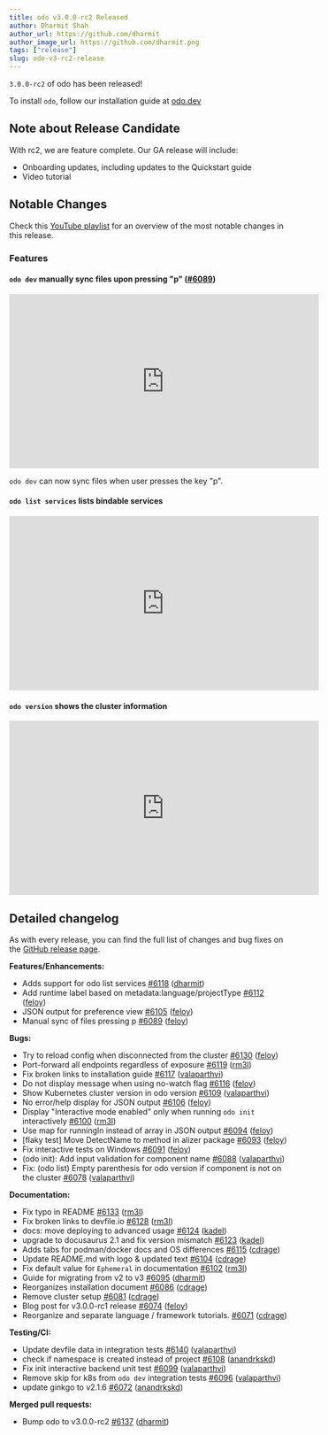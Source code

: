 ```yaml
---
title: odo v3.0.0-rc2 Released
author: Dharmit Shah
author_url: https://github.com/dharmit
author_image_url: https://github.com/dharmit.png
tags: ["release"]
slug: odo-v3-rc2-release
---
```

`3.0.0-rc2` of odo has been released!

<!--truncate-->

To install `odo`, follow our installation guide at [odo.dev](../docs/overview/installation)

## Note about Release Candidate

With rc2, we are feature complete. Our GA release will include:
- Onboarding updates, including updates to the Quickstart guide
- Video tutorial

## Notable Changes

Check this [YouTube playlist](https://www.youtube.com/watch?v=PgDsXlvb5MQ&list=PLGMB2PY4SNOqz4sAwtNOpEvb_ZYkiUfAz) 
for an overview of the most notable changes in this release.

### Features

#### `odo dev` manually sync files upon pressing "p" ([#6089](https://github.com/redhat-developer/odo/pull/6089))

<iframe width="560" height="315" src="https://www.youtube.com/embed/uTV8dlflZHs" title="YouTube video player" frameborder="0" allow="accelerometer; autoplay; clipboard-write; encrypted-media; gyroscope; picture-in-picture" allowfullscreen></iframe>

`odo dev` can now sync files when user presses the key "p".

#### `odo list services` lists bindable services

<iframe width="560" height="315" src="https://www.youtube.com/embed/PgDsXlvb5MQ" title="YouTube video player" frameborder="0" allow="accelerometer; autoplay; clipboard-write; encrypted-media; gyroscope; picture-in-picture" allowfullscreen></iframe>

#### `odo version` shows the cluster information

<iframe width="560" height="315" src="https://www.youtube.com/embed/MQSQ7qczsVg" title="YouTube video player" frameborder="0" allow="accelerometer; autoplay; clipboard-write; encrypted-media; gyroscope; picture-in-picture" allowfullscreen></iframe>

## Detailed changelog

As with every release, you can find the full list of changes and bug fixes on the [GitHub release page](https://github.com/redhat-developer/odo/releases/tag/v3.0.0-rc2).

**Features/Enhancements:**

- Adds support for odo list services [\#6118](https://github.com/redhat-developer/odo/pull/6118) ([dharmit](https://github.com/dharmit))
- Add runtime label based on metadata:language/projectType [\#6112](https://github.com/redhat-developer/odo/pull/6112) ([feloy](https://github.com/feloy))
- JSON output for preference view [\#6105](https://github.com/redhat-developer/odo/pull/6105) ([feloy](https://github.com/feloy))
- Manual sync of files pressing p [\#6089](https://github.com/redhat-developer/odo/pull/6089) ([feloy](https://github.com/feloy))

**Bugs:**

- Try to reload config when disconnected from the cluster [\#6130](https://github.com/redhat-developer/odo/pull/6130) ([feloy](https://github.com/feloy))
- Port-forward all endpoints regardless of exposure [\#6119](https://github.com/redhat-developer/odo/pull/6119) ([rm3l](https://github.com/rm3l))
- Fix broken links to installation guide [\#6117](https://github.com/redhat-developer/odo/pull/6117) ([valaparthvi](https://github.com/valaparthvi))
- Do not display message when using no-watch flag [\#6116](https://github.com/redhat-developer/odo/pull/6116) ([feloy](https://github.com/feloy))
- Show Kubernetes cluster version in odo version [\#6109](https://github.com/redhat-developer/odo/pull/6109) ([valaparthvi](https://github.com/valaparthvi))
- No error/help display for JSON output [\#6106](https://github.com/redhat-developer/odo/pull/6106) ([feloy](https://github.com/feloy))
- Display "Interactive mode enabled" only when running `odo init` interactively [\#6100](https://github.com/redhat-developer/odo/pull/6100) ([rm3l](https://github.com/rm3l))
- Use map for runningIn instead of array in JSON output [\#6094](https://github.com/redhat-developer/odo/pull/6094) ([feloy](https://github.com/feloy))
- \[flaky test\] Move DetectName to method in alizer package [\#6093](https://github.com/redhat-developer/odo/pull/6093) ([feloy](https://github.com/feloy))
- Fix interactive tests on Windows [\#6091](https://github.com/redhat-developer/odo/pull/6091) ([feloy](https://github.com/feloy))
- \(odo init\): Add input validation for component name [\#6088](https://github.com/redhat-developer/odo/pull/6088) ([valaparthvi](https://github.com/valaparthvi))
- Fix: \(odo list\) Empty parenthesis for odo version if component is not on the cluster [\#6078](https://github.com/redhat-developer/odo/pull/6078) ([valaparthvi](https://github.com/valaparthvi))

**Documentation:**

- Fix typo in README [\#6133](https://github.com/redhat-developer/odo/pull/6133) ([rm3l](https://github.com/rm3l))
- Fix broken links to devfile.io [\#6128](https://github.com/redhat-developer/odo/pull/6128) ([rm3l](https://github.com/rm3l))
- docs: move deploying to advanced usage [\#6124](https://github.com/redhat-developer/odo/pull/6124) ([kadel](https://github.com/kadel))
- upgrade to docusaurus 2.1 and fix version mismatch [\#6123](https://github.com/redhat-developer/odo/pull/6123) ([kadel](https://github.com/kadel))
- Adds tabs for podman/docker docs and OS differences [\#6115](https://github.com/redhat-developer/odo/pull/6115) ([cdrage](https://github.com/cdrage))
- Update README.md with logo & updated text [\#6104](https://github.com/redhat-developer/odo/pull/6104) ([cdrage](https://github.com/cdrage))
- Fix default value for `Ephemeral` in documentation [\#6102](https://github.com/redhat-developer/odo/pull/6102) ([rm3l](https://github.com/rm3l))
- Guide for migrating from v2 to v3 [\#6095](https://github.com/redhat-developer/odo/pull/6095) ([dharmit](https://github.com/dharmit))
- Reorganizes installation document [\#6086](https://github.com/redhat-developer/odo/pull/6086) ([cdrage](https://github.com/cdrage))
- Remove cluster setup [\#6081](https://github.com/redhat-developer/odo/pull/6081) ([cdrage](https://github.com/cdrage))
- Blog post for v3.0.0-rc1 release [\#6074](https://github.com/redhat-developer/odo/pull/6074) ([feloy](https://github.com/feloy))
- Reorganize and separate language / framework tutorials. [\#6071](https://github.com/redhat-developer/odo/pull/6071) ([cdrage](https://github.com/cdrage))

**Testing/CI:**

- Update devfile data in integration tests [\#6140](https://github.com/redhat-developer/odo/pull/6140) ([valaparthvi](https://github.com/valaparthvi))
- check if namespace is created instead of project [\#6108](https://github.com/redhat-developer/odo/pull/6108) ([anandrkskd](https://github.com/anandrkskd))
- Fix init interactive backend unit test [\#6099](https://github.com/redhat-developer/odo/pull/6099) ([valaparthvi](https://github.com/valaparthvi))
- Remove skip for k8s from `odo dev` integration tests [\#6096](https://github.com/redhat-developer/odo/pull/6096) ([valaparthvi](https://github.com/valaparthvi))
- update ginkgo to v2.1.6 [\#6072](https://github.com/redhat-developer/odo/pull/6072) ([anandrkskd](https://github.com/anandrkskd))

**Merged pull requests:**

- Bump odo to v3.0.0-rc2 [\#6137](https://github.com/redhat-developer/odo/pull/6137) ([dharmit](https://github.com/dharmit))

